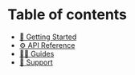 # Table of contents

* [💪 Getting Started](README.md)
* [⚙️ API Reference](api-reference.md)
* [🧑‍🏫 Guides](guides.md)
* [🏅 Support](support.md)
